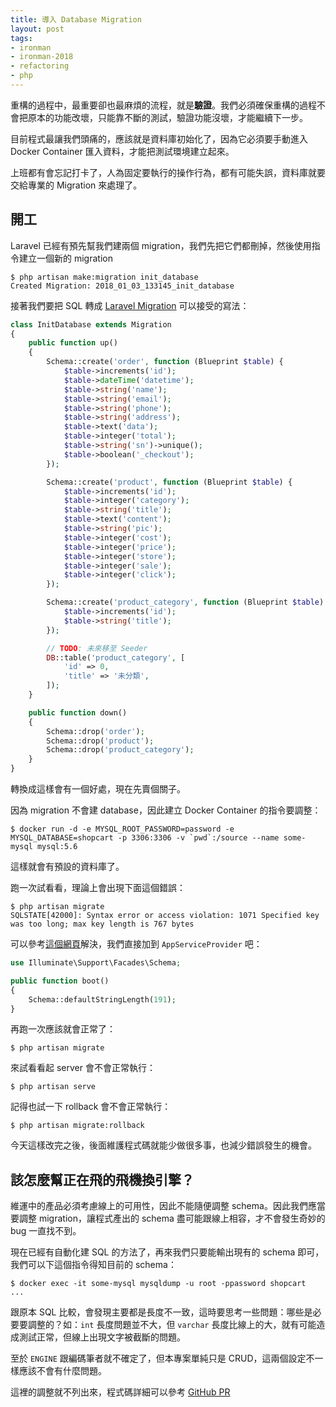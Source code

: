 ```yaml
---
title: 導入 Database Migration
layout: post
tags:
- ironman
- ironman-2018
- refactoring
- php
---
```


重構的過程中，最重要卻也最麻煩的流程，就是**驗證**。我們必須確保重構的過程不會把原本的功能改壞，只能靠不斷的測試，驗證功能沒壞，才能繼續下一步。

目前程式最讓我們頭痛的，應該就是資料庫初始化了，因為它必須要手動進入 Docker Container 匯入資料，才能把測試環境建立起來。

上班都有會忘記打卡了，人為固定要執行的操作行為，都有可能失誤，資料庫就要交給專業的 Migration 來處理了。

## 開工

Laravel 已經有預先幫我們建兩個 migration，我們先把它們都刪掉，然後使用指令建立一個新的 migration 

```
$ php artisan make:migration init_database
Created Migration: 2018_01_03_133145_init_database
```

接著我們要把 SQL 轉成 [Laravel Migration](https://laravel.com/docs/5.5/migrations) 可以接受的寫法：

```php
class InitDatabase extends Migration
{
    public function up()
    {
        Schema::create('order', function (Blueprint $table) {
            $table->increments('id');
            $table->dateTime('datetime');
            $table->string('name');
            $table->string('email');
            $table->string('phone');
            $table->string('address');
            $table->text('data');
            $table->integer('total');
            $table->string('sn')->unique();
            $table->boolean('_checkout');
        });

        Schema::create('product', function (Blueprint $table) {
            $table->increments('id');
            $table->integer('category');
            $table->string('title');
            $table->text('content');
            $table->string('pic');
            $table->integer('cost');
            $table->integer('price');
            $table->integer('store');
            $table->integer('sale');
            $table->integer('click');
        });

        Schema::create('product_category', function (Blueprint $table) {
            $table->increments('id');
            $table->string('title');
        });

        // TODO: 未來移至 Seeder
        DB::table('product_category', [
            'id' => 0,
            'title' => '未分類',
        ]);
    }

    public function down()
    {
        Schema::drop('order');
        Schema::drop('product');
        Schema::drop('product_category');
    }
}
```

轉換成這樣會有一個好處，現在先賣個關子。

因為 migration 不會建 database，因此建立 Docker Container 的指令要調整：

```
$ docker run -d -e MYSQL_ROOT_PASSWORD=password -e MYSQL_DATABASE=shopcart -p 3306:3306 -v `pwd`:/source --name some-mysql mysql:5.6
```

這樣就會有預設的資料庫了。

跑一次試看看，理論上會出現下面這個錯誤：

```
$ php artisan migrate
SQLSTATE[42000]: Syntax error or access violation: 1071 Specified key was too long; max key length is 767 bytes
```

可以參考[這個網頁](https://laravel-news.com/laravel-5-4-key-too-long-error)解決，我們直接加到 `AppServiceProvider` 吧：

```php
use Illuminate\Support\Facades\Schema;

public function boot()
{
    Schema::defaultStringLength(191);
}
```

再跑一次應該就會正常了：

```
$ php artisan migrate
```

來試看看起 server 會不會正常執行：

```
$ php artisan serve
```

記得也試一下 rollback 會不會正常執行：

```
$ php artisan migrate:rollback
```

今天這樣改完之後，後面維護程式碼就能少做很多事，也減少錯誤發生的機會。

## 該怎麼幫正在飛的飛機換引擎？

維運中的產品必須考慮線上的可用性，因此不能隨便調整 schema。因此我們應當要調整 migration，讓程式產出的 schema 盡可能跟線上相容，才不會發生奇妙的 bug 一直找不到。

現在已經有自動化建 SQL 的方法了，再來我們只要能輸出現有的 schema 即可，我們可以下這個指令得知目前的 schema：

```
$ docker exec -it some-mysql mysqldump -u root -ppassword shopcart
...
```

跟原本 SQL 比較，會發現主要都是長度不一致，這時要思考一些問題：哪些是必要要調整的？如：`int` 長度問題並不大，但 `varchar` 長度比線上的大，就有可能造成測試正常，但線上出現文字被截斷的問題。

至於 `ENGINE` 跟編碼筆者就不確定了，但本專案單純只是 CRUD，這兩個設定不一樣應該不會有什麼問題。

這裡的調整就不列出來，程式碼詳細可以參考 [GitHub PR](https://github.com/MilesChou/book-refactoring-30-days/pull/5)
